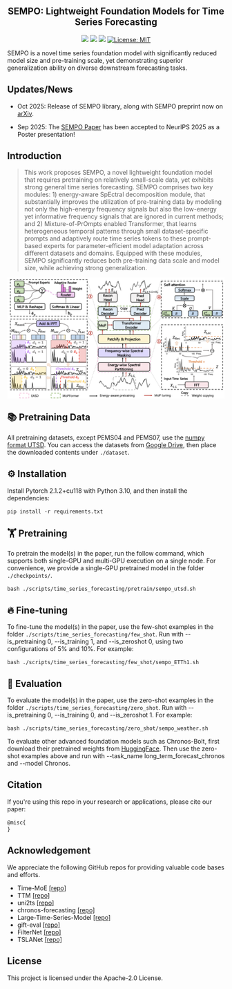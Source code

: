 <div align="center">
  <h2><b>SEMPO: Lightweight Foundation Models for Time Series Forecasting </b></h2>
</div>

<div align="center">

![](https://img.shields.io/github/last-commit/mala-lab/SEMPO?color=green)
![](https://img.shields.io/github/stars/mala-lab/SEMPO?color=yellow)
![](https://img.shields.io/github/forks/mala-lab/SEMPO?color=lightblue)
[![License: MIT](https://img.shields.io/badge/License-Apache--2.0-green.svg)](https://opensource.org/licenses/Apache-2.0)

</div>

SEMPO is a novel time series foundation model with significantly reduced model size and pre-training scale, yet demonstrating superior generalization ability on diverse downstream forecasting tasks.

## Updates/News

* Oct 2025: Release of SEMPO library, along with SEMPO preprint now on [arXiv](https://arxiv.org/pdf/2409.16040).
  
* Sep 2025: The [SEMPO Paper](https://arxiv.org/abs/2402.02592) has been accepted to NeurIPS 2025 as a Poster presentation!

## Introduction

> This work proposes SEMPO, a novel lightweight foundation model that requires pretraining on relatively small-scale data, yet exhibits strong general time series forecasting. SEMPO comprises two key modules: 1) energy-aware SpEctral decomposition module, that substantially improves the utilization of pre-training data by modeling not only the high-energy frequency signals but also the low-energy yet informative frequency signals that are ignored in current methods; and 2) Mixture-of-PrOmpts enabled Transformer, that learns heterogeneous temporal patterns through small dataset-specific prompts and adaptively route time series tokens to these prompt-based experts for parameter-efficient model adaptation across different datasets and domains. Equipped with these modules, SEMPO significantly reduces both pre-training data scale and model size, while achieving strong generalization. 


<p align="center">
    <img src="figures/framework.png" alt="" align="center" width="700px" />
</p>

## 📚 Pretraining Data

All pretraining datasets, except PEMS04 and PEMS07, use the [numpy format UTSD](https://cloud.tsinghua.edu.cn/f/93868e3a9fb144fe9719/). You can access the datasets from [Google Drive](https://drive.google.com/drive/my-drive?dmr=1&ec=wgc-drive-hero-goto), then place the downloaded contents under `./dataset`. 

## ⚙️ Installation

Install Pytorch 2.1.2+cu118 with Python 3.10, and then install the dependencies:

```setup
pip install -r requirements.txt
```

## 🏋️ Pretraining

To pretrain the model(s) in the paper, run the follow command, which supports both single-GPU and multi-GPU execution on a single node. For convenience, we provide a single-GPU pretrained model in the folder `./checkpoints/`.

```pre-training
bash ./scripts/time_series_forecasting/pretrain/sempo_utsd.sh
```

## 🔥 Fine-tuning

To fine-tune the model(s) in the paper, use the few-shot examples in the folder `./scripts/time_series_forecasting/few_shot`. Run with --is_pretraining 0, --is_training 1, and --is_zeroshot 0, using two configurations of 5% and 10%. For example:

```fine-tuning
bash ./scripts/time_series_forecasting/few_shot/sempo_ETTh1.sh
```

## 🧊 Evaluation

To evaluate the model(s) in the paper, use the zero-shot examples in the folder `./scripts/time_series_forecasting/zero_shot`. Run with --is_pretraining 0, --is_training 0, and --is_zeroshot 1. For example:

```eval
bash ./scripts/time_series_forecasting/zero_shot/sempo_weather.sh
```

To evaluate other advanced foundation models such as Chronos-Bolt, first download their pretrained weights from [HuggingFace](https://huggingface.co/collections/amazon/chronos-models-65f1791d630a8d57cb718444). Then use the zero-shot examples above and run with --task_name long_term_forecast_chronos and --model Chronos.


## Citation

If you're using this repo in your research or applications, please cite our paper:

```
@misc{
}
```

## Acknowledgement

We appreciate the following GitHub repos for providing valuable code bases and efforts.

- Time-MoE [\[repo\]](https://github.com/Time-MoE/Time-MoE)
- TTM [\[repo\]](https://github.com/glehet/TTM1)
- uni2ts [\[repo\]](https://github.com/SalesforceAIResearch/uni2ts)
- chronos-forecasting [\[repo\]](https://github.com/amazon-science/chronos-forecasting)
- Large-Time-Series-Model [\[repo\]](https://github.com/thuml/Large-Time-Series-Model)
- gift-eval [\[repo\]](https://github.com/SalesforceAIResearch/gift-eval)
- FilterNet [\[repo\]](https://github.com/aikunyi/FilterNet)
- TSLANet [\[repo\]](https://github.com/emadeldeen24/TSLANet)

## License

This project is licensed under the Apache-2.0 License.

